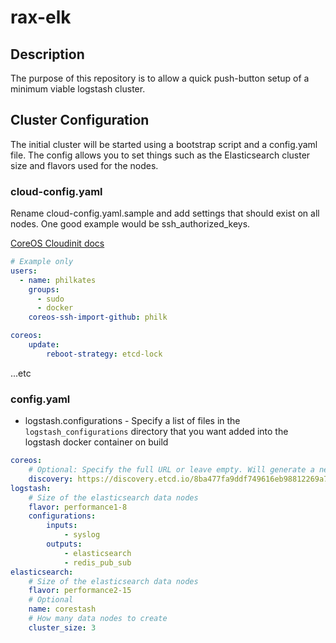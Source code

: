 rax-elk
=======

## Description

The purpose of this repository is to allow a quick push-button setup of a minimum viable logstash cluster.

## Cluster Configuration

The initial cluster will be started using a bootstrap script and a config.yaml file. The config allows you to set things such as the Elasticsearch cluster size and flavors used for the nodes.

### cloud-config.yaml

Rename cloud-config.yaml.sample and add settings that should exist on all nodes. One good example would be ssh_authorized_keys.

[CoreOS Cloudinit docs](http://coreos.com/docs/cluster-management/setup/cloudinit-cloud-config/)

```yaml
# Example only
users:
  - name: philkates
    groups:
      - sudo
      - docker
    coreos-ssh-import-github: philk

coreos:
    update:
        reboot-strategy: etcd-lock

```
...etc

### config.yaml

* logstash.configurations - Specify a list of files in the `logstash_configurations` directory that you want added into the logstash docker container on build

```yaml
coreos:
    # Optional: Specify the full URL or leave empty. Will generate a new discovery id for the cluster if empty
    discovery: https://discovery.etcd.io/8ba477fa9ddf749616eb98812269a726
logstash:
    # Size of the elasticsearch data nodes
    flavor: performance1-8
    configurations:
        inputs:
            - syslog
        outputs:
            - elasticsearch
            - redis_pub_sub
elasticsearch:
    # Size of the elasticsearch data nodes
    flavor: performance2-15
    # Optional
    name: corestash
    # How many data nodes to create
    cluster_size: 3
```
